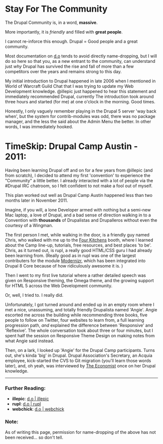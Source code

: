 # Stay For The Community

The Drupal Community is, in a word, **massive**.

More importantly, it is *friendly* and filled with **great people**.

I cannot re-inforce this enough. Drupal = Good people and a great community.

Most documentation on [d.o](https://www.drupal.org "Drupal.org") tends to avoid directly name-dropping, but I will do so here so that you, as a new entrant to the community, can understand just *why* Drupal has survived the rise and fall of more than a few competitors over the years and remains strong to this day.

My initial introduction to Drupal happened in late 2006 when I mentioned in World of Warcraft Guild Chat that I was trying to update my Web Development knowledge. @illepic just happened to hear this statement and immediately recommended Drupal, currently The introduction took around three hours and started (for me) at one o'clock in the morning. Good times.

Honestly, I only vaguely remember playing in the Drupal 5 server 'way back when', but the system for contrib-modules was odd, there was no package manager, and the less the said about the Admin Menu the better. In other words, I was immediately hooked.

# TimeSkip: Drupal Camp Austin - 2011:

Having been learning Drupal off and on for a few years from @illepic (and from scratch), I decided to attend my first 'convention' to experience the "Community" a little better. I already interacted with a lot of people via the \#Drupal IRC chatroom, so I felt confident to not make a fool out of myself. 

This plan worked out well as Drupal Camp Austin happened less than two months later in November 2011.

Imagine, if you will, a lone Developer armed with nothing but a semi-new Mac laptop, a love of Drupal, and a bad sense of direction walking in to a Convention with **thousands** of Drupalistas and Drupalleros without even the courtesy of a Wingman.

The first person I met, while walking in the door, is a friendly guy named Chris, who walked with me up to the [Four Kitchens](https://fourkitchens.com/ "Four Kitchens") booth, where I learned about the Camp line-up, tutorials, free resources, and best places 'to be'. Chris, as it turned out, is rupl, a really good HTML/CSS guru I had already been learning from. \(Really good as in rupl was one of the largest contributers for the module [Modernizr](https://www.drupal.org/project/modernizr "Module | Modernizr"), which has been integrated into Drupal 8 Core because of how ridiculously awesome it is. \)

Then I went to my first live tutorial where a rather detailed speech was given on Responsive theming, the Omega theme, and the growing support for HTML 5 across the Web Development community. 

Or, well, I tried to. I really did.

Unfortunately, I got turned around and ended up in an empty room where I met a nice, unassuming, and totally friendly Drupalista named 'Angie'. Angie escorted me across the building while recommending three books, five people to follow on Twitter, four websites to learn from, a full learning progression path, *and* explained the difference between 'Responsive' and 'Reflexive'. The whole conversation took about three or four minutes, but I spent half the session on Responsive Theme Design on making notes from what Angie said instead.

Then, on a lark, I looked up 'Angie' for the Drupal Camp participants. Turns out, she's kinda 'big' in Drupal. Drupal Association's Secretary, an Acquia employee, kick-started the CVS to Git migration \(you'll learn those words later\), and, oh yeah, was interviewed by [The Economist](http://www.economist.com/ "The Economist") once on her Drupal knowledge.



-----

### Further Reading:

 * **illepic**: [d.o | illepic](https://www.drupal.org/u/illepic "illepic")
 * **rupl**: [d.o | rupl](https://www.drupal.org/u/rupl "ruple")
 * **webchick**: [d.o | webchick](https://www.drupal.org/u/webchick "webchick")

### Note:

As of writing this page, permission for name-dropping of the above has not been received... so don't tell.